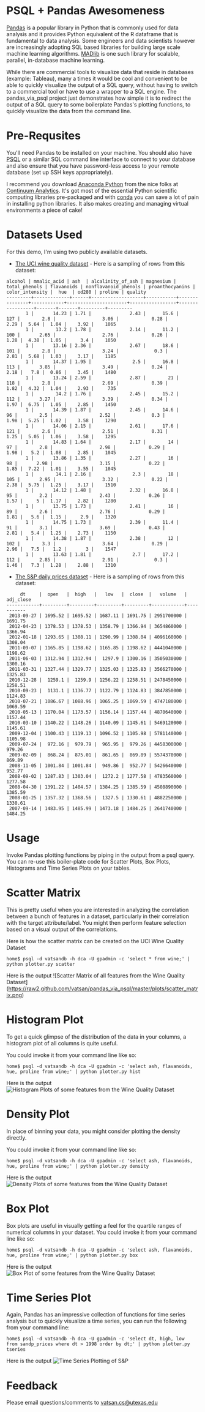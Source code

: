 PSQL + Pandas Awesomeness
==========================
[Pandas](http://pandas.pydata.org/) is a popular library in Python that is commonly used for data analysis and it provides Python equivalent of the R dataframe that is fundamental to data analysis. Some engineers and data scientists however are increasingly adopting SQL based libraries for building large scale machine learning algorithms. [MADlib](http://madlib.net) is one such library for scalable, parallel, in-database machine learning.

While there are commercial tools to visualize data that reside in databases (example: Tableau), many a times it would be cool and convenient to be able to quickly visualize the output of a SQL query, without having to switch to a commercial tool or have to use a wrapper to a SQL engine. The pandas_via_psql project just demonstrates how simple it is to redirect the output of a SQL query to some boilerplate Pandas's plotting functions, to quickly visualize the data from the command line.

Pre-Requsites
==============
You'll need Pandas to be installed on your machine. You should also have [PSQL](http://www.postgresql.org/docs/8.1/static/app-psql.html) or a similar SQL command line interface to connect to your database and also ensure that you have password-less access to your remote database (set up SSH keys appropriately).

I recommend you download [Anaconda Python](https://store.continuum.io/cshop/anaconda/) from the nice folks at [Continuum Analytics](http://continuum.io/). It's got most of the essential Python scientific computing libraries pre-packaged and with [conda](http://bokeh.pydata.org/) you can save a lot of pain in installing python libraries. It also makes creating and managing virtual environments a piece of cake!

Datasets Used
==============

For this demo, I'm using two publicly available datasets. 
* [The UCI wine quality dataset](http://archive.ics.uci.edu/ml/datasets/Wine+Quality) - Here is a sampling of rows from this dataset:

```
alcohol | mmalic_acid | ash  | alcalinity_of_ash | magnesium | total_phenols | flavanoids | nonflavanoid_phenols | proanthocyanins | color_intensity |  hue  | od280 | proline | quality 
---------+-------------+------+-------------------+-----------+---------------+------------+----------------------+-----------------+-----------------+-------+-------+---------+---------
       1 |       14.23 | 1.71 |              2.43 |      15.6 |           127 |        2.8 |                 3.06 |            0.28 |            2.29 |  5.64 |  1.04 |    3.92 |    1065
       1 |        13.2 | 1.78 |              2.14 |      11.2 |           100 |       2.65 |                 2.76 |            0.26 |            1.28 |  4.38 |  1.05 |     3.4 |    1050
       1 |       13.16 | 2.36 |              2.67 |      18.6 |           101 |        2.8 |                 3.24 |             0.3 |            2.81 |  5.68 |  1.03 |    3.17 |    1185
       1 |       14.37 | 1.95 |               2.5 |      16.8 |           113 |       3.85 |                 3.49 |            0.24 |            2.18 |   7.8 |  0.86 |    3.45 |    1480
       1 |       13.24 | 2.59 |              2.87 |        21 |           118 |        2.8 |                 2.69 |            0.39 |            1.82 |  4.32 |  1.04 |    2.93 |     735
       1 |        14.2 | 1.76 |              2.45 |      15.2 |           112 |       3.27 |                 3.39 |            0.34 |            1.97 |  6.75 |  1.05 |    2.85 |    1450
       1 |       14.39 | 1.87 |              2.45 |      14.6 |            96 |        2.5 |                 2.52 |             0.3 |            1.98 |  5.25 |  1.02 |    3.58 |    1290
       1 |       14.06 | 2.15 |              2.61 |      17.6 |           121 |        2.6 |                 2.51 |            0.31 |            1.25 |  5.05 |  1.06 |    3.58 |    1295
       1 |       14.83 | 1.64 |              2.17 |        14 |            97 |        2.8 |                 2.98 |            0.29 |            1.98 |   5.2 |  1.08 |    2.85 |    1045
       1 |       13.86 | 1.35 |              2.27 |        16 |            98 |       2.98 |                 3.15 |            0.22 |            1.85 |  7.22 |  1.01 |    3.55 |    1045
       1 |        14.1 | 2.16 |               2.3 |        18 |           105 |       2.95 |                 3.32 |            0.22 |            2.38 |  5.75 |  1.25 |    3.17 |    1510
       1 |       14.12 | 1.48 |              2.32 |      16.8 |            95 |        2.2 |                 2.43 |            0.26 |            1.57 |     5 |  1.17 |    2.82 |    1280
       1 |       13.75 | 1.73 |              2.41 |        16 |            89 |        2.6 |                 2.76 |            0.29 |            1.81 |   5.6 |  1.15 |     2.9 |    1320
       1 |       14.75 | 1.73 |              2.39 |      11.4 |            91 |        3.1 |                 3.69 |            0.43 |            2.81 |   5.4 |  1.25 |    2.73 |    1150
       1 |       14.38 | 1.87 |              2.38 |        12 |           102 |        3.3 |                 3.64 |            0.29 |            2.96 |   7.5 |   1.2 |       3 |    1547
       1 |       13.63 | 1.81 |               2.7 |      17.2 |           112 |       2.85 |                 2.91 |             0.3 |            1.46 |   7.3 |  1.28 |    2.88 |    1310

```

* [The S&P daily prices dataset](http://finance.yahoo.com/q/hp?s=%5EGSPC+Historical+Prices) - Here is a sampling of rows from this dataset:

```
     dt     |  open   |  high   |   low   |  close  |   volume   | adj_close 
------------+---------+---------+---------+---------+------------+-----------
 2013-09-27 | 1695.52 | 1695.52 | 1687.11 | 1691.75 | 2951700000 |   1691.75
 2012-04-23 | 1378.53 | 1378.53 | 1358.79 | 1366.94 | 3654860000 |   1366.94
 2012-01-18 | 1293.65 | 1308.11 | 1290.99 | 1308.04 | 4096160000 |   1308.04
 2011-09-07 | 1165.85 | 1198.62 | 1165.85 | 1198.62 | 4441040000 |   1198.62
 2011-06-03 | 1312.94 | 1312.94 |  1297.9 | 1300.16 | 3505030000 |   1300.16
 2011-03-31 | 1327.44 | 1329.77 | 1325.03 | 1325.83 | 3566270000 |   1325.83
 2010-12-28 |  1259.1 |  1259.9 | 1256.22 | 1258.51 | 2478450000 |   1258.51
 2010-09-23 |  1131.1 | 1136.77 | 1122.79 | 1124.83 | 3847850000 |   1124.83
 2010-07-21 | 1086.67 | 1088.96 | 1065.25 | 1069.59 | 4747180000 |   1069.59
 2010-05-13 | 1170.04 | 1173.57 | 1156.14 | 1157.44 | 4870640000 |   1157.44
 2010-03-10 | 1140.22 | 1148.26 | 1140.09 | 1145.61 | 5469120000 |   1145.61
 2009-12-04 | 1100.43 | 1119.13 | 1096.52 | 1105.98 | 5781140000 |   1105.98
 2009-07-24 |  972.16 |  979.79 |  965.95 |  979.26 | 4458300000 |    979.26
 2009-02-09 |  868.24 |  875.01 |  861.65 |  869.89 | 5574370000 |    869.89
 2008-11-05 | 1001.84 | 1001.84 |  949.86 |  952.77 | 5426640000 |    952.77
 2008-09-02 | 1287.83 | 1303.04 |  1272.2 | 1277.58 | 4783560000 |   1277.58
 2008-04-30 | 1391.22 | 1404.57 | 1384.25 | 1385.59 | 4508890000 |   1385.59
 2008-01-25 | 1357.32 | 1368.56 |  1327.5 | 1330.61 | 4882250000 |   1330.61
 2007-09-14 | 1483.95 | 1485.99 | 1473.18 | 1484.25 | 2641740000 |   1484.25
```

Usage
======
Invoke Pandas plotting functions by piping in the output from a psql query.
You can re-use this boiler-plate code for Scatter Plots, Box Plots, Histograms and Time Series Plots on your tables.


Scatter Matrix
===============
This is pretty useful when you are interested in analyzing the correlation between a bunch of features in a dataset, particularly in their correlation with the target attribute/label. You might then perform feature selection based on a visual output of the correlations.

Here is how the scatter matrix can be created on the UCI Wine Quality Dataset
```
home$ psql -d vatsandb -h dca -U gpadmin -c 'select * from wine;' | python plotter.py scatter
```
Here is the output ![Scatter Matrix of all features from the Wine Quality Dataset]
(https://raw2.github.com/vatsan/pandas_via_psql/master/plots/scatter_matrix.png)

Histogram Plot
==============
To get a quick glimpse of the distribution of the data in your columns, a histogram plot of all columns is quite useful.

You could invoke it from your command line like so:
```
home$ psql -d vatsandb -h dca -U gpadmin -c 'select ash, flavanoids, hue, proline from wine;' | python plotter.py hist
```
Here is the output ![Histogram Plots of some features from the Wine Quality Dataset](https://raw2.github.com/vatsan/pandas_via_psql/master/plots/histogram.png)

Density Plot
=============
In place of binning your data, you might consider plotting the density directly. 

You could invoke it from your command line like so:
```
home$ psql -d vatsandb -h dca -U gpadmin -c 'select ash, flavanoids, hue, proline from wine;' | python plotter.py density
```
Here is the output ![Density Plots of some features from the Wine Quality Dataset](https://raw.github.com/vatsan/pandas_via_psql/master/plots/density.png)

Box Plot
=========
Box plots are useful in visually getting a feel for the quartile ranges of numerical columns in your dataset. You could invoke it from your command line like so:

```
home$ psql -d vatsandb -h dca -U gpadmin -c 'select ash, flavanoids, hue, proline from wine;' | python plotter.py box
```
Here is the output ![Box Plot of some features from the Wine Quality Dataset](https://raw2.github.com/vatsan/pandas_via_psql/master/plots/boxplot.png)

Time Series Plot
=================
Again, Pandas has an impressive collection of functions for time series analysis but to quickly visualize a time series, you can run the following from your command line:
```
home$ psql -d vatsandb -h dca -U gpadmin -c 'select dt, high, low  from sandp_prices where dt > 1998 order by dt;' | python plotter.py tseries
```
Here is the output ![Time Series Plotting of S&P](https://raw2.github.com/vatsan/pandas_via_psql/master/plots/time_series.png)



Feedback
=========

Please email questions/comments to vatsan.cs@utexas.edu
